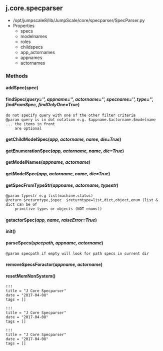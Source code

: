 <!-- toc -->
## j.core.specparser

- /opt/jumpscale8/lib/JumpScale/core/specparser/SpecParser.py
- Properties
    - specs
    - modelnames
    - roles
    - childspecs
    - app_actornames
    - appnames
    - actornames

### Methods

#### addSpec(*spec*) 

#### findSpec(*query='', appname='', actorname='', specname='', type='', findFromSpec, findOnlyOne=True*) 

```
do not specify query with one of the other filter criteria
@param query is in dot notation e.g. $appname.$actorname.$modelname ... the items in front
    are optional

```

#### getChildModelSpec(*app, actorname, name, die=True*) 

#### getEnumerationSpec(*app, actorname, name, die=True*) 

#### getModelNames(*appname, actorname*) 

#### getModelSpec(*app, actorname, name, die=True*) 

#### getSpecFromTypeStr(*appname, actorname, typestr*) 

```
@param typestr e.g list(machine.status)
@return $returntype,$spec  $returntype=list,dict,object,enum (list & dict can be of
    primitive types or objects (NOT enums))

```

#### getactorSpec(*app, name, raiseError=True*) 

#### init() 

#### parseSpecs(*specpath, appname, actorname*) 

```
@param specpath if empty will look for path specs in current dir

```

#### removeSpecsForactor(*appname, actorname*) 

#### resetMemNonSystem() 


```
!!!
title = "J Core Specparser"
date = "2017-04-08"
tags = []
```

```
!!!
title = "J Core Specparser"
date = "2017-04-08"
tags = []
```

```
!!!
title = "J Core Specparser"
date = "2017-04-08"
tags = []
```
